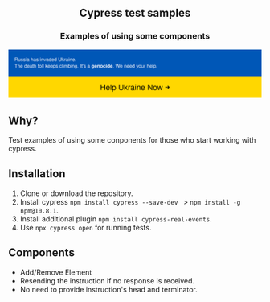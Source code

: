 <h2 align="center">Cypress test samples</h2>
<h3 align="center">Examples of using some components</h3>

[![Stand With Ukraine](https://raw.githubusercontent.com/vshymanskyy/StandWithUkraine/main/banner2-direct.svg)](https://vshymanskyy.github.io/StandWithUkraine/)

## Why?
Test examples of using some conponents for those who start working with cypress.

## Installation
1. Clone or download the repository.
2. Install cypress  `npm install cypress --save-dev ` > `npm install -g npm@10.8.1`.
3. Install additional plugin `npm install cypress-real-events`.
4. Use `npx cypress open` for running tests.

## Components
- Add/Remove Element
- Resending the instruction if no response is received.
- No need to provide instruction's head and terminator.
